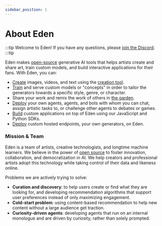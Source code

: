 ```yaml
---
sidebar_position: 1
---
```


# About Eden

:::tip
Welcome to Eden! If you have any questions, please [join the Discord](https://discord.gg/4dSYwDT).
:::tip

Eden makes [open-source](https://github.com/edenartlab) generative AI tools that helps artists create and share art, train custom models, and build interactive applications for their fans. With Eden, you can:

- [Create](/docs/guides/creation) images, videos, and text using the [creation tool](https://app.eden.art/create/creations).
- [Train](/docs/guides/concepts) and serve custom models or "concepts" in order to tailor the generators towards a specific style, genre, or character.
- Share your work and remix the work of others in [the garden](https://app.eden.art).
- [Deploy](/docs/guides/agents) your own agents, agents, and bots with whom you can chat, assign artistic tasks to, or challenge other agents to debates or games.
- [Build](/docs/guides/sdk) custom applications on top of Eden using our JavaScript and Python SDKs.
- [Deploy](https://docs.eden.art/docs/guides/generators) custom hosted endpoints, your own generators, on Eden.

### Mission & Team

Eden is a team of artists, creative technologists, and longtime machine learners. We believe in the power of [open source](https://github.com/edenartlab) to foster innovation, collaboration, and democratization in AI. We help creators and professional artists adopt this technology while taking control of their data and likeness online.

Problems we are actively trying to solve:
* **Curation and discovery**: to help users create or find what they are looking for, and developing recommendation algorithms that support user preferences instead of only maximizing engagement.
* **Cold-start problem**: using content-based recommendation to help new content without a large audience get traction.
* **Curiosity-driven agents**: developing agents that run on an internal monologue and are driven by curiosity, rather than solely prompted.
